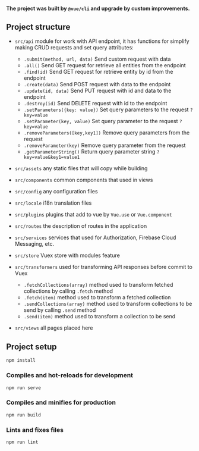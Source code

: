 #### The project was built by `@vue/cli` and upgrade by custom improvements.

## Project structure
- `src/api` module for work with API endpoint, it has functions for simplify making CRUD requests and set query attributes:
    - `.submit(method, url, data)` Send custom request with data
    - `.all()` Send GET request for retrieve all entities from the endpoint
    - `.find(id)` Send GET request for retrieve entity by id from the endpoint
    - `.create(data)` Send POST request with data to the endpoint
    - `.update(id, data)` Send PUT request with id and data to the endpoint
    - `.destroy(id)` Send DELETE request with id to the endpoint
    - `.setParameters({key: value})` Set query parameters to the request `?key=value`
    - `.setParameter(key, value)` Set query parameter to the request `?key=value`
    - `.removeParameters([key,key1])` Remove query parameters from the request
    - `.removeParameter(key)` Remove query parameter from the request
    - `.getParameterString()` Return query parameter string `?key=value&key1=value1`
- `src/assets` any static files that will copy while building
- `src/components` common components that used in views
- `src/config` any configuration files
- `src/locale` i18n translation files
- `src/plugins` plugins that add to vue by `Vue.use` or `Vue.component`
- `src/routes` the description of routes in the application
- `src/services` services that used for Authorization, Firebase Cloud Messaging, etc. 
- `src/store` Vuex store with modules feature
- `src/transformers` used for transforming API responses before commit to Vuex
    - `.fetchCollections(array)` method used to transform fetched collections by calling `.fetch` method
    - `.fetch(item)` method used to transform a fetched collection
    - `.sendCollections(array)` method used to transform collections to be send by calling `.send` method
    - `.send(item)` method used to transform a collection to be send
     
- `src/views` all pages placed here 
 

## Project setup
```
npm install
```

### Compiles and hot-reloads for development
```
npm run serve
```

### Compiles and minifies for production
```
npm run build
```

### Lints and fixes files
```
npm run lint
```

